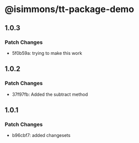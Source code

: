 # @isimmons/tt-package-demo

## 1.0.3

### Patch Changes

- 5f0b59a: trying to make this work

## 1.0.2

### Patch Changes

- 37f97fb: Added the subtract method

## 1.0.1

### Patch Changes

- b96cbf7: added changesets
